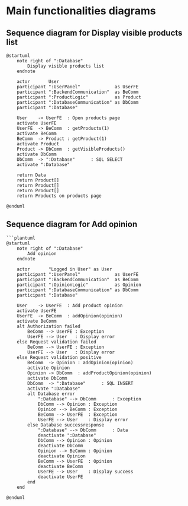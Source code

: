 # Main functionalities diagrams
## Sequence diagram for Display visible products list
```plantuml
@startuml
    note right of ":Database"
        Display visible products list
    endnote
    
    actor       User
    participant ":UserPanel"             as UserFE
    participant ":BackendCommunication"  as BeComm
    participant ":ProductLogic"          as Product
    participant ":DatabaseCommunication" as DbComm
    participant ":Database"
    
    User    -> UserFE  : Open products page
    activate UserFE
    UserFE  -> BeComm  : getProducts(1)
    activate BeComm
    BeComm  -> Product : getProduct(1)
    activate Product
    Product -> DbComm  : getVisibleProducts()
    activate DbComm
    DbComm  -> ":Database"      : SQL SELECT
    activate ":Database"
    
    return Data
    return Product[]
    return Product[]
    return Product[]
    return Products on products page
    
@enduml
```
## Sequence diagram for Add opinion
```plantuml
```plantuml
@startuml
    note right of ":Database"
        Add opinion
    endnote
    
    actor       "Logged in User" as User
    participant ":UserPanel"             as UserFE
    participant ":BackendCommunication"  as BeComm
    participant ":OpinionLogic"          as Opinion
    participant ":DatabaseCommunication" as DbComm
    participant ":Database"
    
    User    -> UserFE  : Add product opinion
    activate UserFE
    UserFE  -> BeComm  : addOpinion(opinion)
    activate BeComm
    alt Authorization failed
        BeComm --> UserFE : Exception
        UserFE --> User   : Display error
    else Request validation failed
        BeComm --> UserFE : Exception
        UserFE --> User   : Display error
    else Request validation positive
        BeComm  -> Opinion : addOpinion(opinion)
        activate Opinion
        Opinion -> DbComm  : addProductOpinion(opinion)
        activate DbComm
        DbComm  -> ":Database"      : SQL INSERT
        activate ":Database"
        alt Database error
            ":Database" --> DbComm      : Exception
            DbComm --> Opinion : Exception
            Opinion --> BeComm : Exception
            BeComm --> UserFE  : Exception
            UserFE --> User    : Display error
        else Database successresponse
            ":Database" --> DbComm      : Data
            deactivate ":Database"
            DbComm --> Opinion : Opinion
            deactivate DbComm
            Opinion --> BeComm : Opinion
            deactivate Opinion
            BeComm --> UserFE  : Opinion
            deactivate BeComm
            UserFE --> User    : Display success
            deactivate UserFE
        end
    end
    
@enduml
```